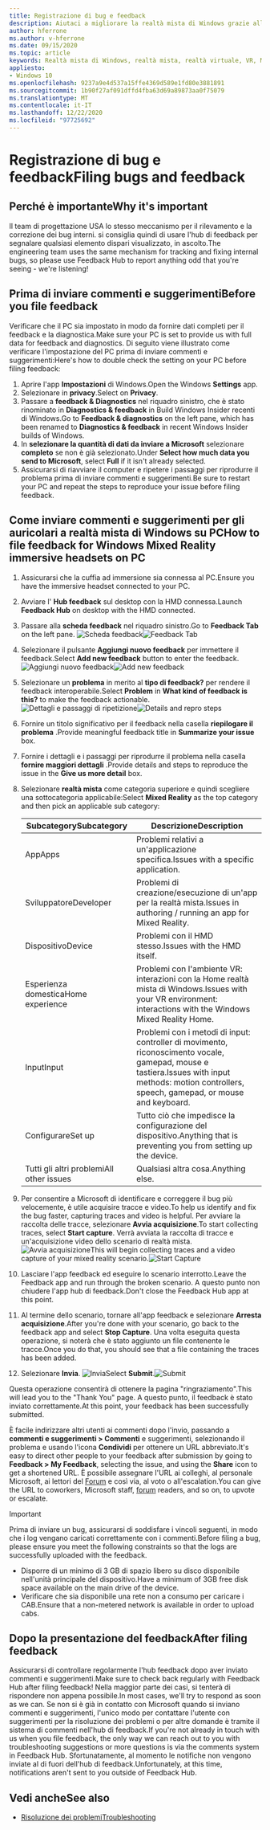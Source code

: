 ```yaml
---
title: Registrazione di bug e feedback
description: Aiutaci a migliorare la realtà mista di Windows grazie alla presentazione di commenti e suggerimenti usando le categorie corrette nell'App Hub di feedback.
author: hferrone
ms.author: v-hferrone
ms.date: 09/15/2020
ms.topic: article
keywords: Realtà mista di Windows, realtà mista, realtà virtuale, VR, MR, feedback, Hub feedback, bug
appliesto:
- Windows 10
ms.openlocfilehash: 9237a9e4d537a15ffe4369d589e1fd80e3881891
ms.sourcegitcommit: 1b90f27af091dffd4fba63d69a89873aa0f75079
ms.translationtype: MT
ms.contentlocale: it-IT
ms.lasthandoff: 12/22/2020
ms.locfileid: "97725692"
---
```

# <a name="filing-bugs-and-feedback"></a><span data-ttu-id="420e0-104">Registrazione di bug e feedback</span><span class="sxs-lookup"><span data-stu-id="420e0-104">Filing bugs and feedback</span></span>

## <a name="why-its-important"></a><span data-ttu-id="420e0-105">Perché è importante</span><span class="sxs-lookup"><span data-stu-id="420e0-105">Why it's important</span></span>

<span data-ttu-id="420e0-106">Il team di progettazione USA lo stesso meccanismo per il rilevamento e la correzione dei bug interni. si consiglia quindi di usare l'hub di feedback per segnalare qualsiasi elemento dispari visualizzato, in ascolto.</span><span class="sxs-lookup"><span data-stu-id="420e0-106">The engineering team uses the same mechanism for tracking and fixing internal bugs, so please use Feedback Hub to report anything odd that you're seeing - we're listening!</span></span>

## <a name="before-you-file-feedback"></a><span data-ttu-id="420e0-107">Prima di inviare commenti e suggerimenti</span><span class="sxs-lookup"><span data-stu-id="420e0-107">Before you file feedback</span></span>

<span data-ttu-id="420e0-108">Verificare che il PC sia impostato in modo da fornire dati completi per il feedback e la diagnostica.</span><span class="sxs-lookup"><span data-stu-id="420e0-108">Make sure your PC is set to provide us with full data for feedback and diagnostics.</span></span> <span data-ttu-id="420e0-109">Di seguito viene illustrato come verificare l'impostazione del PC prima di inviare commenti e suggerimenti:</span><span class="sxs-lookup"><span data-stu-id="420e0-109">Here's how to double check the setting on your PC before filing feedback:</span></span>

1. <span data-ttu-id="420e0-110">Aprire l'app **Impostazioni** di Windows.</span><span class="sxs-lookup"><span data-stu-id="420e0-110">Open the Windows **Settings** app.</span></span>
2. <span data-ttu-id="420e0-111">Selezionare in **privacy**.</span><span class="sxs-lookup"><span data-stu-id="420e0-111">Select on **Privacy**.</span></span>
3. <span data-ttu-id="420e0-112">Passare a **feedback & Diagnostics** nel riquadro sinistro, che è stato rinominato in **Diagnostics & feedback** in Build Windows Insider recenti di Windows.</span><span class="sxs-lookup"><span data-stu-id="420e0-112">Go to **Feedback & diagnostics** on the left pane, which has been renamed to **Diagnostics & feedback** in recent Windows Insider builds of Windows.</span></span>
4. <span data-ttu-id="420e0-113">In **selezionare la quantità di dati da inviare a Microsoft** selezionare **completo** se non è già selezionato.</span><span class="sxs-lookup"><span data-stu-id="420e0-113">Under **Select how much data you send to Microsoft**, select **Full** if it isn't already selected.</span></span>
5. <span data-ttu-id="420e0-114">Assicurarsi di riavviare il computer e ripetere i passaggi per riprodurre il problema prima di inviare commenti e suggerimenti.</span><span class="sxs-lookup"><span data-stu-id="420e0-114">Be sure to restart your PC and repeat the steps to reproduce your issue before filing feedback.</span></span>

## <a name="how-to-file-feedback-for-windows-mixed-reality-immersive-headsets-on-pc"></a><span data-ttu-id="420e0-115">Come inviare commenti e suggerimenti per gli auricolari a realtà mista di Windows su PC</span><span class="sxs-lookup"><span data-stu-id="420e0-115">How to file feedback for Windows Mixed Reality immersive headsets on PC</span></span>

1. <span data-ttu-id="420e0-116">Assicurarsi che la cuffia ad immersione sia connessa al PC.</span><span class="sxs-lookup"><span data-stu-id="420e0-116">Ensure you have the immersive headset connected to your PC.</span></span>
2. <span data-ttu-id="420e0-117">Avviare l' **Hub feedback** sul desktop con la HMD connessa.</span><span class="sxs-lookup"><span data-stu-id="420e0-117">Launch **Feedback Hub** on desktop with the HMD connected.</span></span>
3. <span data-ttu-id="420e0-118">Passare alla **scheda feedback** nel riquadro sinistro.</span><span class="sxs-lookup"><span data-stu-id="420e0-118">Go to **Feedback Tab** on the left pane.</span></span> <span data-ttu-id="420e0-119">![Scheda feedback](images/feedback1.png)</span><span class="sxs-lookup"><span data-stu-id="420e0-119">![Feedback Tab](images/feedback1.png)</span></span> 
4. <span data-ttu-id="420e0-120">Selezionare il pulsante **Aggiungi nuovo feedback** per immettere il feedback.</span><span class="sxs-lookup"><span data-stu-id="420e0-120">Select **Add new feedback** button to enter the feedback.</span></span> <span data-ttu-id="420e0-121">![Aggiungi nuovo feedback](images/feedback2.png)</span><span class="sxs-lookup"><span data-stu-id="420e0-121">![Add new feedback](images/feedback2.png)</span></span>
5. <span data-ttu-id="420e0-122">Selezionare un **problema** in merito al **tipo di feedback?** per rendere il feedback interoperabile.</span><span class="sxs-lookup"><span data-stu-id="420e0-122">Select **Problem** in **What kind of feedback is this?** to make the feedback actionable.</span></span> <span data-ttu-id="420e0-123">![Dettagli e passaggi di ripetizione](images/feedback3.png)</span><span class="sxs-lookup"><span data-stu-id="420e0-123">![Details and repro steps](images/feedback3.png)</span></span>
6. <span data-ttu-id="420e0-124">Fornire un titolo significativo per il feedback nella casella **riepilogare il problema** .</span><span class="sxs-lookup"><span data-stu-id="420e0-124">Provide meaningful feedback title in **Summarize your issue** box.</span></span>
7. <span data-ttu-id="420e0-125">Fornire i dettagli e i passaggi per riprodurre il problema nella casella **fornire maggiori dettagli** .</span><span class="sxs-lookup"><span data-stu-id="420e0-125">Provide details and steps to reproduce the issue in the **Give us more detail** box.</span></span>
8. <span data-ttu-id="420e0-126">Selezionare **realtà mista** come categoria superiore e quindi scegliere una sottocategoria applicabile:</span><span class="sxs-lookup"><span data-stu-id="420e0-126">Select **Mixed Reality** as the top category and then pick an applicable sub category:</span></span>

   | <span data-ttu-id="420e0-127">Subcategory</span><span class="sxs-lookup"><span data-stu-id="420e0-127">Subcategory</span></span>      | <span data-ttu-id="420e0-128">Descrizione</span><span class="sxs-lookup"><span data-stu-id="420e0-128">Description</span></span>                                                                           |
   |------------------|---------------------------------------------------------------------------------------|
   | <span data-ttu-id="420e0-129">App</span><span class="sxs-lookup"><span data-stu-id="420e0-129">Apps</span></span>             | <span data-ttu-id="420e0-130">Problemi relativi a un'applicazione specifica.</span><span class="sxs-lookup"><span data-stu-id="420e0-130">Issues with a specific application.</span></span>                                                   |
   | <span data-ttu-id="420e0-131">Sviluppatore</span><span class="sxs-lookup"><span data-stu-id="420e0-131">Developer</span></span>        | <span data-ttu-id="420e0-132">Problemi di creazione/esecuzione di un'app per la realtà mista.</span><span class="sxs-lookup"><span data-stu-id="420e0-132">Issues in authoring / running an app for Mixed Reality.</span></span>                               |
   | <span data-ttu-id="420e0-133">Dispositivo</span><span class="sxs-lookup"><span data-stu-id="420e0-133">Device</span></span>           | <span data-ttu-id="420e0-134">Problemi con il HMD stesso.</span><span class="sxs-lookup"><span data-stu-id="420e0-134">Issues with the HMD itself.</span></span>                                                           |
   | <span data-ttu-id="420e0-135">Esperienza domestica</span><span class="sxs-lookup"><span data-stu-id="420e0-135">Home experience</span></span>  | <span data-ttu-id="420e0-136">Problemi con l'ambiente VR: interazioni con la Home realtà mista di Windows.</span><span class="sxs-lookup"><span data-stu-id="420e0-136">Issues with your VR environment: interactions with the Windows Mixed Reality Home.</span></span>    |
   | <span data-ttu-id="420e0-137">Input</span><span class="sxs-lookup"><span data-stu-id="420e0-137">Input</span></span>            | <span data-ttu-id="420e0-138">Problemi con i metodi di input: controller di movimento, riconoscimento vocale, gamepad, mouse e tastiera.</span><span class="sxs-lookup"><span data-stu-id="420e0-138">Issues with input methods: motion controllers, speech, gamepad, or mouse and keyboard.</span></span>|
   | <span data-ttu-id="420e0-139">Configurare</span><span class="sxs-lookup"><span data-stu-id="420e0-139">Set up</span></span>           | <span data-ttu-id="420e0-140">Tutto ciò che impedisce la configurazione del dispositivo.</span><span class="sxs-lookup"><span data-stu-id="420e0-140">Anything that is preventing you from setting up the device.</span></span>                           |
   | <span data-ttu-id="420e0-141">Tutti gli altri problemi</span><span class="sxs-lookup"><span data-stu-id="420e0-141">All other issues</span></span> | <span data-ttu-id="420e0-142">Qualsiasi altra cosa.</span><span class="sxs-lookup"><span data-stu-id="420e0-142">Anything else.</span></span>                                                                        |

9. <span data-ttu-id="420e0-143">Per consentire a Microsoft di identificare e correggere il bug più velocemente, è utile acquisire tracce e video.</span><span class="sxs-lookup"><span data-stu-id="420e0-143">To help us identify and fix the bug faster, capturing traces and video is helpful.</span></span> <span data-ttu-id="420e0-144">Per avviare la raccolta delle tracce, selezionare **Avvia acquisizione**.</span><span class="sxs-lookup"><span data-stu-id="420e0-144">To start collecting traces, select **Start capture**.</span></span> <span data-ttu-id="420e0-145">Verrà avviata la raccolta di tracce e un'acquisizione video dello scenario di realtà mista. ![ Avvia acquisizione](images/feedback4.png)</span><span class="sxs-lookup"><span data-stu-id="420e0-145">This will begin collecting traces and a video capture of your mixed reality scenario.![Start Capture](images/feedback4.png)</span></span>
10. <span data-ttu-id="420e0-146">Lasciare l'app feedback ed eseguire lo scenario interrotto.</span><span class="sxs-lookup"><span data-stu-id="420e0-146">Leave the Feedback app and run through the broken scenario.</span></span> <span data-ttu-id="420e0-147">A questo punto non chiudere l'app hub di feedback.</span><span class="sxs-lookup"><span data-stu-id="420e0-147">Don't close the Feedback Hub app at this point.</span></span>
11. <span data-ttu-id="420e0-148">Al termine dello scenario, tornare all'app feedback e selezionare **Arresta acquisizione**.</span><span class="sxs-lookup"><span data-stu-id="420e0-148">After you're done with your scenario, go back to the feedback app and select **Stop Capture**.</span></span> <span data-ttu-id="420e0-149">Una volta eseguita questa operazione, si noterà che è stato aggiunto un file contenente le tracce.</span><span class="sxs-lookup"><span data-stu-id="420e0-149">Once you do that, you should see that a file containing the traces has been added.</span></span>
12. <span data-ttu-id="420e0-150">Selezionare **Invia**. ![ Invia](images/feedback5.png)</span><span class="sxs-lookup"><span data-stu-id="420e0-150">Select **Submit**.![Submit](images/feedback5.png)</span></span>

<span data-ttu-id="420e0-151">Questa operazione consentirà di ottenere la pagina "ringraziamento".</span><span class="sxs-lookup"><span data-stu-id="420e0-151">This will lead you to the "Thank You" page.</span></span> <span data-ttu-id="420e0-152">A questo punto, il feedback è stato inviato correttamente.</span><span class="sxs-lookup"><span data-stu-id="420e0-152">At this point, your feedback has been successfully submitted.</span></span>

<span data-ttu-id="420e0-153">È facile indirizzare altri utenti ai commenti dopo l'invio, passando a **commenti e suggerimenti > Commenti** e suggerimenti, selezionando il problema e usando l'icona **Condividi** per ottenere un URL abbreviato.</span><span class="sxs-lookup"><span data-stu-id="420e0-153">It's easy to direct other people to your feedback after submission by going to **Feedback > My Feedback**, selecting the issue, and using the **Share** icon to get a shortened URL.</span></span> <span data-ttu-id="420e0-154">È possibile assegnare l'URL ai colleghi, al personale Microsoft, ai lettori del [Forum](https://forums.hololens.com/) e così via, al voto o all'escalation.</span><span class="sxs-lookup"><span data-stu-id="420e0-154">You can give the URL to coworkers, Microsoft staff, [forum](https://forums.hololens.com/) readers, and so on, to upvote or escalate.</span></span>

> [!IMPORTANT]
> <span data-ttu-id="420e0-155">Prima di inviare un bug, assicurarsi di soddisfare i vincoli seguenti, in modo che i log vengano caricati correttamente con i commenti.</span><span class="sxs-lookup"><span data-stu-id="420e0-155">Before filing a bug, please ensure you meet the following constraints so that the logs are successfully uploaded with the feedback.</span></span>
>    * <span data-ttu-id="420e0-156">Disporre di un minimo di 3 GB di spazio libero su disco disponibile nell'unità principale del dispositivo.</span><span class="sxs-lookup"><span data-stu-id="420e0-156">Have a minimum of 3GB free disk space available on the main drive of the device.</span></span>
>    * <span data-ttu-id="420e0-157">Verificare che sia disponibile una rete non a consumo per caricare i CAB.</span><span class="sxs-lookup"><span data-stu-id="420e0-157">Ensure that a non-metered network is available in order to upload cabs.</span></span>

## <a name="after-filing-feedback"></a><span data-ttu-id="420e0-158">Dopo la presentazione del feedback</span><span class="sxs-lookup"><span data-stu-id="420e0-158">After filing feedback</span></span>

<span data-ttu-id="420e0-159">Assicurarsi di controllare regolarmente l'hub feedback dopo aver inviato commenti e suggerimenti.</span><span class="sxs-lookup"><span data-stu-id="420e0-159">Make sure to check back regularly with Feedback Hub after filing feedback!</span></span> <span data-ttu-id="420e0-160">Nella maggior parte dei casi, si tenterà di rispondere non appena possibile.</span><span class="sxs-lookup"><span data-stu-id="420e0-160">In most cases, we'll try to respond as soon as we can.</span></span> <span data-ttu-id="420e0-161">Se non si è già in contatto con Microsoft quando si inviano commenti e suggerimenti, l'unico modo per contattare l'utente con suggerimenti per la risoluzione dei problemi o per altre domande è tramite il sistema di commenti nell'hub di feedback.</span><span class="sxs-lookup"><span data-stu-id="420e0-161">If you're not already in touch with us when you file feedback, the only way we can reach out to you with troubleshooting suggestions or more questions is via the comments system in Feedback Hub.</span></span> <span data-ttu-id="420e0-162">Sfortunatamente, al momento le notifiche non vengono inviate al di fuori dell'hub di feedback.</span><span class="sxs-lookup"><span data-stu-id="420e0-162">Unfortunately, at this time, notifications aren't sent to you outside of Feedback Hub.</span></span>

## <a name="see-also"></a><span data-ttu-id="420e0-163">Vedi anche</span><span class="sxs-lookup"><span data-stu-id="420e0-163">See also</span></span>

* [<span data-ttu-id="420e0-164">Risoluzione dei problemi</span><span class="sxs-lookup"><span data-stu-id="420e0-164">Troubleshooting</span></span>](troubleshooting-windows-mixed-reality.md)
